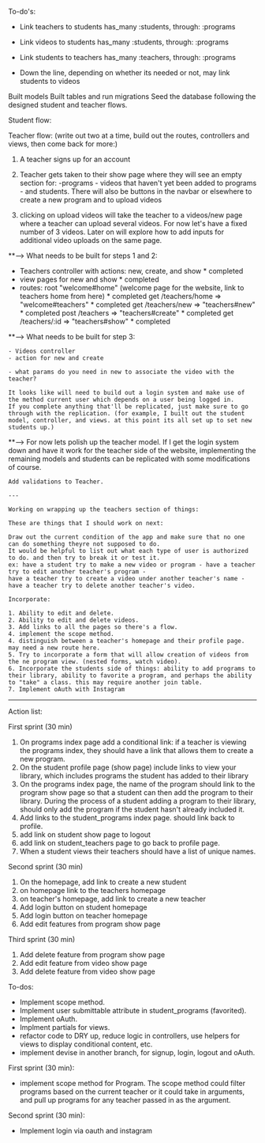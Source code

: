 To-do's:

* Link teachers to students
    has_many :students, through: :programs
* Link videos to students
    has_many :students, through: :programs
* Link students to teachers
    has_many :teachers, through: :programs

* Down the line, depending on whether its needed or not, may link students to videos

Built models
Built tables and run migrations
Seed the database following the designed student and teacher flows.

Student flow:


Teacher flow: (write out two at a time, build out the routes, controllers and views, then come back for more:)

1. A teacher signs up for an account
    
2. Teacher gets taken to their show page where they will see an empty section
    for: 
        -programs 
        - videos that haven't yet been added to programs
        - and students.
    There will also be buttons in the navbar or elsewhere to create a new program and to upload videos

3. clicking on upload videos will take the teacher to a videos/new page
    where a teacher can upload several videos. For now let's have a fixed number of 3 videos. Later on will explore how to add inputs for additional video uploads on the same page. 

**--> What needs to be built for steps 1 and 2:

- Teachers controller with actions: new, create, and show * completed 
- view pages for new and show * completed
- routes:
    root "welcome#home" (welcome page for the website, link to teachers home from here) * completed
    get /teachers/home => "welcome#teachers" * completed
    get /teachers/new => "teachers#new" * completed
    post /teachers => "teachers#create" * completed
    get /teachers/:id => "teachers#show" * completed

**--> What needs to be built for step 3:

    - Videos controller
    - action for new and create

    - what params do you need in new to associate the video with the teacher?

    It looks like will need to build out a login system and make use of the method current user which depends on a user being logged in. 
    If you complete anything that'll be replicated, just make sure to go through with the replication. (for example, I built out the student model, controller, and views. at this point its all set up to set new students up.)

**--> For now lets polish up the teacher model. If I get the login system down and have it work for the teacher side of the website, implementing the remaining models and students can be replicated with some modifications of course.

    Add validations to Teacher.

    ---

    Working on wrapping up the teachers section of things:

    These are things that I should work on next:

    Draw out the current condition of the app and make sure that no one can do something theyre not supposed to do.
    It would be helpful to list out what each type of user is authorized to do. and then try to break it or test it.
    ex: have a student try to make a new video or program - have a teacher try to edit another teacher's program -
    have a teacher try to create a video under another teacher's name - have a teacher try to delete another teacher's video.
    
    Incorporate:

    1. Ability to edit and delete.
    2. Ability to edit and delete videos.
    3. Add links to all the pages so there's a flow.
    4. implement the scope method.
    4. distinguish between a teacher's homepage and their profile page. may need a new route here.
    5. Try to incorporate a form that will allow creation of videos from the ne program view. (nested forms, watch video).
    6. Incorporate the students side of things: ability to add programs to their library, ability to favorite a program, and perhaps the ability to "take" a class. this may require another join table.
    7. Implement oAuth with Instagram

---

Action list:

First sprint (30 min)

1. On programs index page add a conditional link:
    if a teacher is viewing the programs index, they should have a link that allows them to create a new program.
2. On the student profile page (show page) include links to view your library, which includes programs the student has added to their library 
3. On the programs index page, the name of the program should link to the program show page so that a student can then 
add the program to their library. During the process of a student adding a program to their library, should only add the program if the student hasn't already included it.
4. Add links to the student_programs index page. should link back to profile.
5. add link on student show page to logout
6. add link on student_teachers page to go back to profile page.
7. When a student views their teachers should have a list of unique names. 

Second sprint (30 min)

1. On the homepage, add link to create a new student
2. on homepage link to the teachers homepage
3. on teacher's homepage, add link to create a new teacher
4. Add login button on student homepage
5. Add login button on teacher homepage
6. Add edit features from program show page

Third sprint (30 min)
1. Add delete feature from program show page
2. Add edit feature from video show page
3. Add delete feature from video show page

To-dos:

- Implement scope method.
- Implement user submittable attribute in student_programs (favorited).
- Implement oAuth.
- Implment partials for views.
- refactor code to DRY up, reduce logic in controllers, use helpers for views to display conditional content, etc.
- implement devise in another branch, for signup, login, logout and oAuth.

First sprint (30 min):

- implement scope method for Program. The scope method could filter programs based on the current teacher or 
it could take in arguments, and pull up programs for any teacher passed in as the argument. 

Second sprint (30 min):
- Implement login via oauth and instagram
     
    







